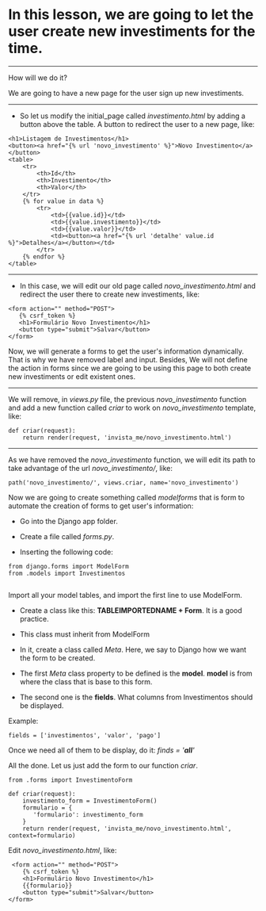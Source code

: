 # In this lesson, we are going to let the user create new investiments for the time.

***

How will we do it?

We are going to have a new page for the user sign up new investiments.

***

* So let us modify the initial_page called _investimento.html_ by adding a button above the table. A button to redirect the user to a new page, like:

```
<h1>Listagem de Investimentos</h1>
<button><a href="{% url 'novo_investimento' %}">Novo Investimento</a></button>
<table>
    <tr>
        <th>Id</th>
        <th>Investimento</th>
        <th>Valor</th>
    </tr>
    {% for value in data %}
        <tr>
            <td>{{value.id}}</td>
            <td>{{value.investimento}}</td>
            <td>{{value.valor}}</td>
            <td><button><a href="{% url 'detalhe' value.id %}">Detalhes</a></button></td>
        </tr>
    {% endfor %}
</table>

```

 ***

 * In this case, we will edit our old page called *novo_investimento.html* and redirect the user there to create new investiments, like:

 ```
 <form action="" method="POST">
    {% csrf_token %}
    <h1>Formulário Novo Investimento</h1>
    <button type="submit">Salvar</button>
</form>
 ```
Now, we will generate a forms to get the user's information dynamically. That is why we have removed label and input.
Besides, We will not define the action in forms since we are going to be using this page to both create new investiments or edit existent ones.

***

We will remove, in _views.py_ file, the previous *novo_investimento* function and add a new function called _criar_ to work on *novo_investimento* template, like:

```
def criar(request):
    return render(request, 'invista_me/novo_investimento.html')
```

***

As we have removed the *novo_investimento* function, we will edit its path to take advantage of the url *novo_investimento/*, like:

```
path('novo_investimento/', views.criar, name='novo_investimento')
```

Now we are going to create something called _modelforms_ that is form to automate the creation of forms to get user's information:

* Go into the Django app folder.

* Create a file called _forms.py_.

* Inserting the following code:

```
from django.forms import ModelForm
from .models import Investimentos


```
Import all your model tables, and import the first line to use ModelForm.

* Create a class like this: **TABLEIMPORTEDNAME + Form**. It is a good practice.

* This class must inherit from ModelForm

* In it, create a class called _Meta_. Here, we say to Django how we want the form to be created.

* The first _Meta_ class property to be defined is the **model**. **model** is from where the class that is base to this form.

* The second one is the **fields**. What columns from Investimentos should be displayed.

Example: 
```
fields = ['investimentos', 'valor', 'pago']
```
Once we need all of them to be display, do it: _finds = '__all__'_

All the done. Let us just add the form to our function _criar_.

```
from .forms import InvestimentoForm

def criar(request):
    investimento_form = InvestimentoForm()
    formulario = {
       'formulario': investimento_form 
    }
    return render(request, 'invista_me/novo_investimento.html', context=formulario)
```

Edit *novo_investimento.html*, like:

```
 <form action="" method="POST">
    {% csrf_token %}
    <h1>Formulário Novo Investimento</h1>
    {{formulario}}
    <button type="submit">Salvar</button>
</form>
```